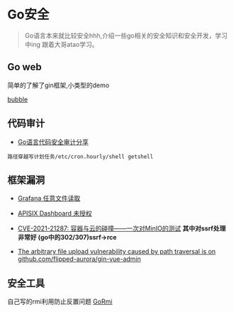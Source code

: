 # Go安全

> Go语言本来就比较安全hhh,介绍一些go相关的安全知识和安全开发，学习中ing 
> 跟着大哥atao学习。

## Go web
简单的了解了gin框架,小类型的demo

[bubble](https://github.com/Q1mi/bubble)

## 代码审计
- [Go语言代码安全审计分享](https://www.freebuf.com/articles/web/224363.html)

```
路径穿越写计划任务/etc/cron.hourly/shell getshell
```

## 框架漏洞
- [Grafana 任意文件读取](./框架/Grafana/)
- [APISIX Dashboard 未授权](./框架/apisix/)
- [CVE-2021-21287: 容器与云的碰撞——一次对MinIO的测试](https://www.leavesongs.com/PENETRATION/the-collision-of-containers-and-the-cloud-pentesting-a-MinIO.html) **其中对ssrf处理非常好 (go中的302/307)ssrf->rce**

- [The arbitrary file upload vulnerability caused by path traversal is on github.com/flipped-aurora/gin-vue-admin](https://github.com/flipped-aurora/gin-vue-admin/security/advisories/GHSA-wrmq-4v4c-gxp2)

## 安全工具
自己写的rmi利用防止反置问题 [GoRmi](https://github.com/Firebasky/GoRmi)

